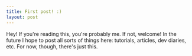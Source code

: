 ```yaml
---
title: First post! :)
layout: post
---
```


Hey! If you're reading this, you're probably me. If not, welcome! In the future I hope to post all sorts of things here: tutorials, articles, dev diaries, etc. For now, though, there's just this.